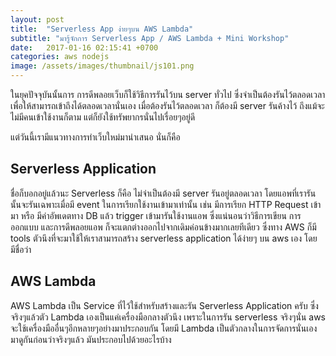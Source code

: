 ```yaml
---
layout: post
title:  "Serverless App ง่ายๆบน AWS Lambda"
subtitle: "มารู้จักการ Serverless App / AWS Lambda + Mini Workshop"
date:   2017-01-16 02:15:41 +0700
categories: aws nodejs
image: /assets/images/thumbnail/js101.png
---
```


ในยุคปัจจุบันนั้นการ การดีพลอยเว็บก็ใช้วิธีการรันไว้บน server ทั่วไป ซึ่งจำเป็นต้องรันไว้ตลอดเวลาเพื่อให้สามารถเข้าถึงได้ตลอดเวลานั่นเอง เมื่อต้องรันไว้ตลอดเวลา ก็ต้องมี server รันค้างไว้ ถึงแม้จะไม่มีคนเข้าใช้งานก็ตาม แต่ก็ยังใช้ทรัพยากรนั่นไปเรื่อยๆอยู่ดี

แต่วันนี้เรามีแนวทางการทำเว็บใหม่มานำเสนอ นั่นก็คือ

## Serverless Application

ชื่อก็บอกอยู่แล้วนะ Serverless ก็คือ ไม่จำเป็นต้องมี server รันอยู่ตลอดเวลา โดยแอพที่เรารันนั้นจะรันเฉพาะเมื่อมี event ในการเรียกใช้งานเข้ามาเท่านั้น เช่น มีการเรียก HTTP Request เข้ามา หรือ มีค่าอัพเดตทาง DB แล้ว trigger เข้ามารันใช้งานแอพ ซึ่งแน่นอนว่าวิธีการเขียน การออกแบบ และการดีพลอยแอพ ก็จะแตกต่างออกไปจากเดิมค่อนข้างมากเลยทีเดียว ซึ่งทาง AWS ก็มี tools ตัวนึงที่จะมาใช้ให้เราสามารถสร้าง serverless application ได้ง่ายๆ บน aws เอง โดยมีชื่อว่า

## AWS Lambda

AWS Lambda เป็น Service ที่ไว้ใช้สำหรับสร้างและรัน Serverless Application ครับ ซึ่งจริงๆแล้วตัว Lambda เองเป็นแค่เครื่องมือกลางตัวนึง เพราะในการรัน serverless จริงๆนั่น aws จะใช้เครื่องมืออื่นๆอีกหลายๆอย่างมาประกอบกัน โดยมี Lambda เป็นตัวกลางในการจัดการนั่นเอง มาดูกันก่อนว่าจริงๆแล้ว มันประกอบไปด้วยอะไรบ้าง

